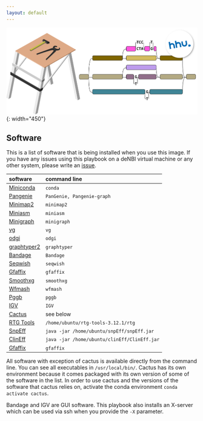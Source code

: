 ```yaml
---
layout: default
---
```


![GGW_logo](/logo_trans.png){: width="450"}

## Software

This is a list of software that is being installed when you use this image. If you have any issues using this playbook on a deNBI virtual machine or any other system, please write an [issue](https://github.com/DiltheyLab/graph-genome-workbench/issues).

| software      | command line |
|:--------------|:-------------|
| [Miniconda](https://docs.conda.io/en/latest/miniconda.html) | `conda` |
| [Pangenie](https://github.com/eblerjana/PanGenie) | `PanGenie, Pangenie-graph` |
| [Minimap2](https://github.com/lh3/minimap2) | `minimap2` |
| [Miniasm](https://github.com/lh3/miniasm) | `miniasm` |
| [Minigraph](https://github.com/lh3/minigraph) | `minigraph` |
| [vg](https://github.com/vgteam/vg) | `vg` |
| [odgi](https://github.com/pangenome/odgi) | `odgi` |
| [graphtyper2](https://github.com/DecodeGenetics/graphtyper) | `graphtyper` |
| [Bandage](https://github.com/rrwick/Bandage) | `Bandage` |
| [Seqwish](https://github.com/ekg/seqwish) | `seqwish` |
| [Gfaffix](https://github.com/marschall-lab/GFAffix) | `gfaffix` |
| [Smoothxg](https://github.com/pangenome/smoothxg) | `smoothxg` |
| [Wfmash](https://github.com/waveygang/wfmash) | `wfmash` |
| [Pggb](https://github.com/pangeonme/pggb) | `pggb` |
| [IGV](https://software.broadinstitute.org/software/igv/) | `IGV` |
| [Cactus](https://github.com/ComparativeGenomicsToolkit/cactus) | see below |
| [RTG Tools](https://www.realtimegenomics.com/products/rtg-tools) | `/home/ubuntu/rtg-tools-3.12.1/rtg` |
| [SnpEff](https://netcologne.dl.sourceforge.net/project/snpeff) | `java -jar /home/ubuntu/snpEff/snpEff.jar` |
| [ClinEff](https://netcologne.dl.sourceforge.net/project/snpeff) | `java -jar /home/ubuntu/clinEff/ClinEff.jar`  |
| [Gfaffix](https://github.com/marschall-lab/GFAffix) | `gfaffix` |

All software with exception of cactus is available directly from the command line. You can see all executables in `/usr/local/bin/`. Cactus has its own environment because it comes packaged with its own version of some of the software in the list. In order to use cactus and the versions of the software that cactus relies on, activate the conda environment `conda activate cactus`.

Bandage and IGV are GUI software. This playbook also installs an X-server which can be used via ssh when you provide the `-X` parameter.

